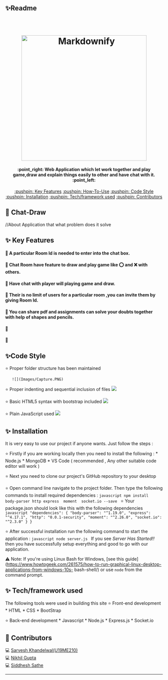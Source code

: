 ## ✨Readme
<h1 align="center">
  <br>
  <a href="http://www.amitmerchant.com/electron-markdownify"><img src="https://dynamic.brandcrowd.com/asset/logo/0b27707f-4ea7-4a7e-a51f-807a81f8f2f7/logo?v=4&text=+CHat-Draw" alt="Markdownify" width="400"></a>
</h1>
<h4 align="center">:point_right: Web Application which let work together and play game,draw and explain things easily to other and have chat with it. :point_left:</h4>
<p align="center">
  <a href="#key-features">:pushpin: Key Features</a> 
  <a href="#key-features">:pushpin: How-To-Use</a> 
  <a href="#key-features">:pushpin: Code Style</a> 
  <a href="#key-features">:pushpin: Installation</a> 
  <a href="#key-features">:pushpin: Tech/framework used</a> 
  <a href="#key-features">:pushpin: Contributors</a>
</p>

## :triangular_flag_on_post: Chat-Draw
//About Application that what problem does it solve

## ✨ Key Features

#### :wave: A particular Room Id is needed to enter into the chat box.
#### :wave: Chat Room have feature to draw and play game like  :o: and :x: with others.
#### :wave: Have chat with player will playing game and draw.
#### :wave: Their is no limit of users for a particular room ,you can invite them by giving Room Id.
#### :wave: You can share pdf and assignments can solve your doubts together with help of shapes and pencils.
#### :wave: 
#### :wave: 
  
## ✨Code Style 
  :star: Proper folder structure has been maintained

       ![](Images/Capture.PNG)

  :star: Proper indenting and sequential inclusion of files
      ![](Images/Capture2.PNG)

  :star: Basic HTML5 syntax with bootstrap included
      ![](Images/Capture3.PNG)

   :star: Plain JavaScript used
       ![](Images/Capture4.PNG)
       
       
## ✨ Installation 
  It is very easy to use our project if anyone wants. Just follow the steps :

  :star: Firstly if you are working locally then you need to install the following :
      * Node.js
      * MongoDB
      * VS Code ( recommended , Any other suitable code editor will work )

  :star: Next you need to clone our project's GitHub repository to your desktop 

  :star: Open command line navigate to the project folder. Then type the following commands to install required dependencies :
       ```javascript
        npm install  body-parser http express  moment  socket.io --save
       ```
  :star: Your package.json should look like this with the following dependencies
       ```javascript
       "dependencies": {
          "body-parser": "^1.19.0",
          "express": "^4.17.1",
          "http": "0.0.1-security",
          "moment": "^2.26.0",
          "socket.io": "^2.3.0"
       }
     }
     ```    


  :star: After successful installation run the following command to start the application :
        ```javascript
         node server.js
        ```
     If you see *Server Has Started!!* then you have successfully setup everything and good to go with our application.


:warning: Note: If you're using Linux Bash for Windows, [see this guide](https://www.howtogeek.com/261575/how-to-run-graphical-linux-desktop-applications-from-windows-10s-  bash-shell/) or use `node` from the command prompt.


## ✨ Tech/framework used 
  The following tools were used in building this site
  :star: Front-end development
    * HTML
    * CSS
    * BootStrap 

  :star: Back-end development
    * Javascript
    * Node.js
    * Express.js
    * Socket.io


## :triangular_flag_on_post: Contributors 
  <div>   
  <p>
    💻 <a href="https://github.com/SARVESHKHANDELWAL">Sarvesh Khandelwal(U19ME210)</a><br/>
    💻 <a href="https://github.com/nikhilgupta2001">Nikhil Gupta</a><br/>
    💻 <a href="https://github.com/mrSidSa">Siddhesh Sathe</a><br/>
   <p> 
   </div>



---



